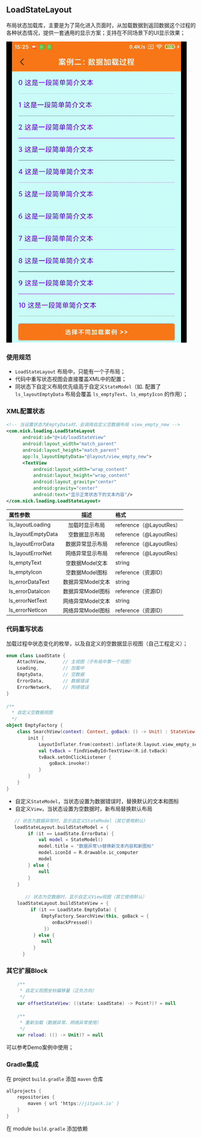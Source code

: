 ## LoadStateLayout

布局状态加载库，主要是为了简化进入页面时，从加载数据到返回数据这个过程的各种状态情况，提供一套通用的显示方案；支持在不同场景下的UI显示效果；

![gif](https://github.com/unknownzhouz/LoadingLayout/blob/main/static/Screenrecorder-2021-10-29-15-25-47-461.gif)



### 使用规范

- `LoadStateLayout` 布局中，只能有一个子布局；
- 代码中重写状态视图会直接覆盖XML中的配置；
- 同状态下自定义布局优先级高于自定义`StateModel`（如. 配置了`ls_layoutEmptyData` 布局会覆盖 `ls_emptyText`、`ls_emptyIcon` 的作用）；

### XML配置状态

```xml
<!-- 当设置状态为EmptyData时，会调用自定义空数据布局 view_empty_new -->
<com.nick.loading.LoadStateLayout
      android:id="@+id/loadStateView"
      android:layout_width="match_parent"
      android:layout_height="match_parent"
      app:ls_layoutEmptyData="@layout/view_empty_new">
      <TextView
          android:layout_width="wrap_content"
          android:layout_height="wrap_content"
          android:layout_gravity="center"
          android:gravity="center"
          android:text="显示正常状态下的文本内容"/>
</com.nick.loading.LoadStateLayout>
```

| 属性参数 | 描述             | 格式 |
| :--------    | :------------------:     | :--------    |
| ls_layoutLoading | 加载时显示布局 | reference（@LayoutRes） |
| ls_layoutEmptyData | 空数据显示布局          | reference（@LayoutRes） |
| ls_layoutErrorData | 数据异常显示布局  | reference（@LayoutRes） |
| ls_layoutErrorNet | 网络异常显示布局  | reference（@LayoutRes） |
| ls_emptyText | 空数据Model文本 | string |
| ls_emptyIcon | 空数据Model图标 | reference（资源ID） |
| ls_errorDataText | 数据异常Model文本 | string |
| ls_errorDataIcon | 数据异常Model图标 | reference（资源ID） |
| ls_errorNetText | 网络异常Model文本 | string |
| ls_errorNetIcon | 网络异常Model图标 | reference（资源ID） |

### 代码重写状态

加载过程中状态变化的枚举，以及自定义的空数据显示视图（自己工程定义）；

```kotlin
enum class LoadState {
    AttachView,      // 主视图（子布局中第一个视图）
    Loading,         // 加载中
    EmptyData,       // 空数据
    ErrorData,       // 数据错误
    ErrorNetwork,    // 网络错误
}

/**
  * 自定义空数据视图
  */
object EmptyFactory {
    class SearchView(context: Context, goBack: () -> Unit) : StateView(context) {
        init {
            LayoutInflater.from(context).inflate(R.layout.view_empty_search, this, true)
            val tvBack = findViewById<TextView>(R.id.tvBack)
            tvBack.setOnClickListener {
                goBack.invoke()
            }
        }
    }
}
```

- 自定义`StateModel`，当状态设置为数据错误时，替换默认的文本和图标
- 自定义`View`，当状态设置为空数据时，新布局替换默认布局

```kotlin
   // 状态为数据异常时，显示自定义StateModel（其它使用默认）
   loadStateLayout.buildStateModel = {
        if (it == LoadState.ErrorData) {
            val model = StateModel()
            model.title = "数据异常\n替换新文本内容和新图标"
            model.iconId = R.drawable.ic_computer
            model
        } else {
            null
        }
    }

       // 状态为空数据时，显示自定义View视图（其它使用默认）
    loadStateLayout.buildStateView = {
         if (it == LoadState.EmptyData) {
             EmptyFactory.SearchView(this, goBack = {
                 onBackPressed()
              })
          } else {
             null
          }
      }
```



### 其它扩展Block

```kotlin
    /**
     * 自定义视图坐标偏移量（正负方向）
     */
    var offsetStateView: ((state: LoadState) -> Point?)? = null 

    /**
     * 重新加载（数据异常、网络异常使用）
     */
    var reload: (() -> Unit)? = null
```

可以参考Demo案例中使用；



### Gradle集成

在 project `build.gradle` 添加 `maven` 仓库

```kotlin
allprojects {
    repositories {
        maven { url 'https://jitpack.io' }
    }
}
```

在 module `build.gradle` 添加依赖

```kotlin

```